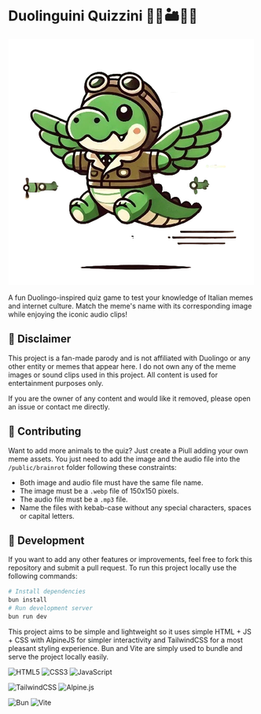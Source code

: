 # Duolinguini Quizzini 🐘🐊🏜️👢🦈

![Duolinguini Quizzini](https://raw.githubusercontent.com/josepdecid/duolinguini-quizzini/refs/heads/main/public/duolinguini-quizzini.webp)

A fun Duolingo-inspired quiz game to test your knowledge of Italian memes and internet culture. Match the meme's name with its corresponding image while enjoying the iconic audio clips!

## 🚫 Disclaimer

This project is a fan-made parody and is not affiliated with Duolingo or any other entity or memes that appear here. I do not own any of the meme images or sound clips used in this project. All content is used for entertainment purposes only.

If you are the owner of any content and would like it removed, please open an issue or contact me directly.

## 🐘 Contributing

Want to add more animals to the quiz? Just create a Piull adding your own meme assets. You just need to add the image and the audio file into the `/public/brainrot` folder following these constraints:

- Both image and audio file must have the same file name.
- The image must be a `.webp` file of 150x150 pixels.
- The audio file must be a `.mp3` file.
- Name the files with kebab-case without any special characters, spaces or capital letters.

## 🚀 Development

If you want to add any other features or improvements, feel free to fork this repository and submit a pull request. To run this project locally use the following commands:

```bash
# Install dependencies
bun install
# Run development server
bun run dev
```

This project aims to be simple and lightweight so it uses simple HTML + JS + CSS with AlpineJS for simpler interactivity and TailwindCSS for a most pleasant styling experience. Bun and Vite are simply used to bundle and serve the project locally easily.

![HTML5](https://img.shields.io/badge/HTML5-E34F26?style=for-the-badge&logo=html5&logoColor=white)
![CSS3](https://img.shields.io/badge/CSS3-1572B6?style=for-the-badge&logo=css3&logoColor=white)
![JavaScript](https://img.shields.io/badge/JavaScript-F7DF1E?style=for-the-badge&logo=javascript&logoColor=black)

![TailwindCSS](https://img.shields.io/badge/TailwindCSS-38B2AC?style=for-the-badge&logo=tailwind-css&logoColor=white)
![Alpine.js](https://img.shields.io/badge/Alpine.js-8BC0D0?style=for-the-badge&logo=alpine.js&logoColor=black)

![Bun](https://img.shields.io/badge/Bun-%23000000.svg?style=for-the-badge&logo=bun&logoColor=white)
![Vite](https://img.shields.io/badge/Vite-%23646CFF.svg?style=for-the-badge&logo=vite&logoColor=white)
